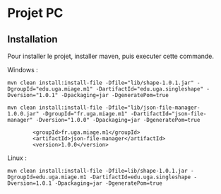 # Projet PC

## Installation
Pour installer le projet, installer maven, puis executer cette commande.

Windows :
```
mvn clean install:install-file -Dfile="lib/shape-1.0.1.jar" -DgroupId="edu.uga.miage.m1" -DartifactId="edu.uga.singleshape" -Dversion="1.0.1" -Dpackaging=jar -DgeneratePom=true

mvn clean install:install-file -Dfile="lib/json-file-manager-1.0.0.jar" -DgroupId="fr.uga.miage.m1" -DartifactId="json-file-manager" -Dversion="1.0.0" -Dpackaging=jar -DgeneratePom=true
```

			<groupId>fr.uga.miage.m1</groupId>
			<artifactId>json-file-manager</artifactId>
			<version>1.0.0</version>


Linux :
```
mvn clean install:install-file -Dfile=lib/shape-1.0.1.jar -DgroupId=edu.uga.miage.m1 -DartifactId=edu.uga.singleshape -Dversion=1.0.1 -Dpackaging=jar -DgeneratePom=true
```